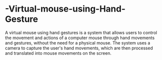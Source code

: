 # -Virtual-mouse-using-Hand-Gesture
A virtual mouse using hand gestures is a system that allows users to control the movement and actions of a computer mouse through hand movements and gestures, without the need for a physical mouse. The system uses a camera to capture the user's hand movements, which are then processed and translated into mouse movements on the screen.
